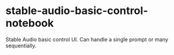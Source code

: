 # stable-audio-basic-control-notebook
Stable Audio basic control UI. Can handle a single prompt or many sequentially. 

